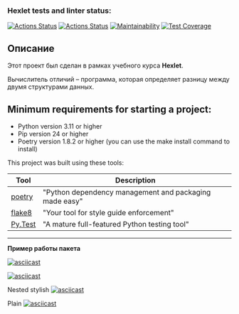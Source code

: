 ### Hexlet tests and linter status:
[![Actions Status](https://github.com/qffo/python-project-50/actions/workflows/hexlet-check.yml/badge.svg)](https://github.com/qffo/python-project-50/actions)
[![Actions Status](https://github.com/qffo/python-project-50/actions/workflows/pyci.yml/badge.svg)](https://github.com/qffo/python-project-50/actions)
[![Maintainability](https://api.codeclimate.com/v1/badges/44ec448dfcc9030ea46a/maintainability)](https://codeclimate.com/github/qffo/python-project-50/maintainability)
[![Test Coverage](https://api.codeclimate.com/v1/badges/44ec448dfcc9030ea46a/test_coverage)](https://codeclimate.com/github/qffo/python-project-50/test_coverage)

## Описание
Этот проект был сделан в рамках учебного курса __Hexlet__.

Вычислитель отличий – программа, которая определяет разницу между двумя структурами данных.

## Minimum requirements for starting a project:
- Python version 3.11 or higher
- Pip version 24 or higher
- Poetry version 1.8.2 or higher (you can use the make install command to install)

This project was built using these tools:

| Tool                                                          | Description                                             |
|---------------------------------------------------------------|---------------------------------------------------------|
| [poetry](https://python-poetry.org/)                          | "Python dependency management and packaging made easy"  |
| [flake8](https://flake8.pycqa.org/)                           | "Your tool for style guide enforcement"                 |
| [Py.Test](https://pytest.org)                                 | "A mature full-featured Python testing tool"            |
---

**Пример работы пакета**

[![asciicast](https://asciinema.org/a/YqvqfKV3xHhzSixr8CiqIhq0h.svg)](https://asciinema.org/a/YqvqfKV3xHhzSixr8CiqIhq0h)

[![asciicast](https://asciinema.org/a/RdXR3gX0H598u7X7Y0LVvHWE9.svg)](https://asciinema.org/a/RdXR3gX0H598u7X7Y0LVvHWE9)

Nested stylish
[![asciicast](https://asciinema.org/a/dmpwqmJ1AkDdl65pQPkkOboiV.svg)](https://asciinema.org/a/dmpwqmJ1AkDdl65pQPkkOboiV)

Plain
[![asciicast](https://asciinema.org/a/6r0Aln07rPScNDZTALwgautcE.svg)](https://asciinema.org/a/6r0Aln07rPScNDZTALwgautcE)